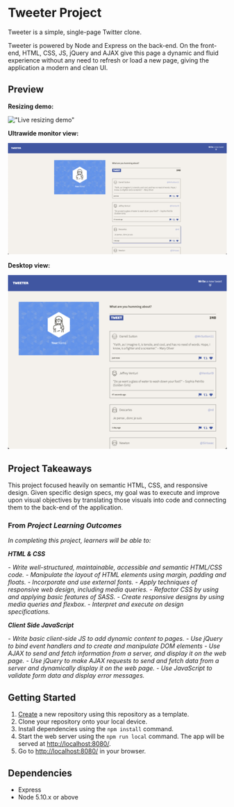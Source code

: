 # Tweeter Project

Tweeter is a simple, single-page Twitter clone.

Tweeter is powered by Node and Express on the back-end. On the front-end, HTML, CSS, JS, jQuery and AJAX give this page a dynamic and fluid experience without any need to refresh or load a new page, giving the application a modern and clean UI.

## Preview
**Resizing demo:**

!["Live resizing demo"](docs/demo.gif)

**Ultrawide monitor view:**

!["Screenshot of ultrawide monitor view"](docs/ultrawide-monitor-view.png)

**Desktop view:**

!["Screenshot of desktop view"](docs/desktop-view.png)

## Project Takeaways

This project focused heavily on semantic HTML, CSS, and responsive design. Given specific design specs, my goal was to execute and improve upon visual objectives by translating those visuals into code and connecting them to the back-end of the application.

### From _Project Learning Outcomes_
_In completing this project, learners will be able to:_

***HTML & CSS***

_- Write well-structured, maintainable, accessible and semantic HTML/CSS code._
_- Manipulate the layout of HTML elements using margin, padding and floats._
_- Incorporate and use external fonts._
_- Apply techniques of responsive web design, including media queries._
_- Refactor CSS by using and applying basic features of SASS._
_- Create responsive designs by using media queries and flexbox._
_- Interpret and execute on design specifications._

***Client Side JavaScript***

_- Write basic client-side JS to add dynamic content to pages._
_- Use jQuery to bind event handlers and to create and manipulate DOM elements_
_- Use AJAX to send and fetch information from a server, and display it on the web page._
_- Use jQuery to make AJAX requests to send and fetch data from a server and dynamically display it on the web page._
_- Use JavaScript to validate form data and display error messages._

## Getting Started

1. [Create](https://docs.github.com/en/repositories/creating-and-managing-repositories/creating-a-repository-from-a-template) a new repository using this repository as a template.
2. Clone your repository onto your local device.
3. Install dependencies using the `npm install` command.
3. Start the web server using the `npm run local` command. The app will be served at <http://localhost:8080/>.
4. Go to <http://localhost:8080/> in your browser.

## Dependencies

- Express
- Node 5.10.x or above
